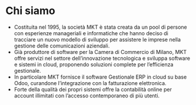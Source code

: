 Chi siamo
=========

* Costituita nel 1995, la società MKT è stata creata da un pool di persone con esperienze manageriali e informatiche che hanno deciso di tracciare un nuovo modello di sviluppo per assistere le imprese nella gestione delle comunicazioni aziendali.
* Già produttore di software per la Camera di Commercio di Milano, MKT offre servizi nel settore dell’innovazione tecnologica e sviluppa software e sistemi in cloud, proponendo soluzioni complete per l’efficienza gestionale.
* In particolare MKT fornisce il software Gestionale ERP in cloud su base Odoo, curandone l’integrazione con la fatturazione elettronica.
* Forte della qualità dei propri sistemi offre la contabilità online per account illimitati con l’accesso contemporaneo di più utenti.
